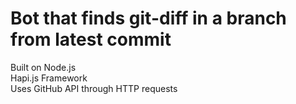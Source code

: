 # Bot that finds git-diff in a branch from latest commit

Built on Node.js<br>
Hapi.js Framework<br>
Uses GitHub API through HTTP requests
